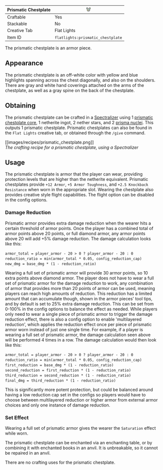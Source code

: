 | Prismatic Chestplate | ![](https://github.com/Syi-I/FlatLights/blob/gear_beta/src/main/resources/assets/flatlights/textures/item/prismatic_chestplate.png) |
|----------------------|-------------------------------------------------------------------------------------------------------------------------------------|
| Craftable            | Yes                                                                                                                                 |
| Stackable            | No                                                                                                                                  |
| Creative Tab         | Flat Lights                                                                                                                         |
| Item ID              | `flatlights:prismatic_chestplate`                                                                                                   |

The prismatic chestplate is an armor piece.

## Appearance
The prismatic chestplate is an off-white color with yellow and blue highlights spanning across the chest diagonally, and also on the shoulders. There are gray and white hand coverings attached on the arms of the chestplate, as well as a gray spine on the back of the chestplate.

## Obtaining
The prismatic chestplate can be crafted in a [Spectralizer](Spectralizer) using 1 [prismatic chestplate core](Prismatic-Chestplate-Core), 1 netherite ingot, 2 nether stars, and 2 [prisma nuclei](Prisma-Nucleus). This outputs 1 prismatic chestplate. Prismatic chestplates can also be found in the `Flat Lights` creative tab, or obtained through the `/give` command.

[[images/recipes/prismatic_chestplate.png]]  
*The crafting recipe for a prismatic chestplate, using a Spectralizer*

## Usage
The prismatic chestplate is armor that the player can wear, providing protection levels that are higher than the netherite equivalent. Prismatic chestplates provide `+12 Armor`, `+5 Armor Toughness`, and `+2.5 Knockback Resistance` when worn in the appropriate slot. Wearing the chestplate also provides creative style flight capabilities. The flight option can be disabled in the config options.

### Damage Reduction
Prismatic armor provides extra damage reduction when the wearer hits a certain threshold of armor points. Once the player has a combined total of armor points above 20 points, or full diamond armor, any armor points above 20 will add +5% damage reduction. The damage calculation looks like this: 

`armor_total = player_armor - 20 > 0 ? player_armor - 20 : 0`   
`reduction_ratio = min(armor_total * 0.05, config_reduction_cap)`   
`new_dmg = base_dmg * (1 - reduction_ratio)`

Wearing a full set of prismatic armor will provide 30 armor points, so 10 extra points above diamond armor. The player does not have to wear a full set of prismatic armor for the damage reduction to work, any combination of armor that provides more than 20 points of armor can be used, meaning players can reach high amounts of reduction. This reduction has a limited amount that can accumulate though, shown in the armor pieces' tool tips, and by default is set to 25% extra damage reduction. This can be set from 0-100% in the config options to balance the effect as needed. While players only need to wear a single piece of prismatic armor to trigger the damage reduction effect, there is also a config option to enable 'multilayered reduction', which applies the reduction effect once per piece of prismatic armor worn instead of just one single time. For example, if a player is wearing a full set of prismatic armor, the damage calculation seen above will be performed 4 times in a row. The damage calculation would then look like this:

`armor_total = player_armor - 20 > 0 ? player_armor - 20 : 0`   
`reduction_ratio = min(armor_total * 0.05, config_reduction_cap)`   
`first_reduction = base_dmg * (1 - reduction_ratio)`    
`second_reduction = first_reduction * (1 - reduction_ratio)`     
`third_reduction = second_reduction * (1 - reduction_ratio)`     
`final_dmg = third_reduction * (1 - reduction_ratio)`

This is significantly more potent protection, but could be balanced around having a low reduction cap set in the configs so players would have to choose between multilayered reduction or higher armor from external armor choices and only one instance of damage reduction.

### Set Effect
Wearing a full set of prismatic armor gives the wearer the `Saturation` effect while worn.

The prismatic chestplate can be enchanted via an enchanting table, or by combining it with enchanted books in an anvil. It is unbreakable, so it cannot be repaired in an anvil.

There are no crafting uses for the prismatic chestplate.
